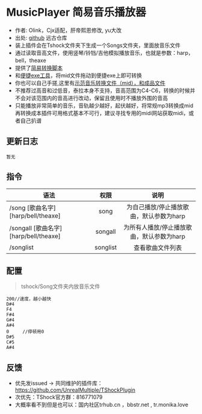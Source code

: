# MusicPlayer 简易音乐播放器

- 作者: Olink，Cjx适配，肝帝熙恩修改, yu大改
- 出处: [github](https://github.com/Olink/SongPlayer) 远古仓库
- 装上插件会在Tshock文件夹下生成一个Songs文件夹，里面放音乐文件
- 通过读取音高文件，使用竖琴/铃铛/吉他模拟播放音乐，也就是参数：harp，bell，theaxe
- 提供了[简易转换脚本](https://github.com/UnrealMultiple/TShockPlugin/blob/master/src/MusicPlayer/sample_converter.py)
- 和[便捷exe工具](https://github.com/UnrealMultiple/TShockPlugin/blob/master/src/MusicPlayer/sample_converter.exe)，将mid文件拖动到便捷exe上即可转换
- 你也可以自己手搓,这里有[示范音乐转换文件（mid），和成品文件](https://github.com/UnrealMultiple/TShockPlugin/tree/master/src/MusicPlayer/demo)
- 不推荐过高音和过低音，泰拉本身不支持，音高范围为C4-C6，转换的时候并不会对该范围内的音高进行改动，保留且使用时不播放外围的音高
- 只能播放非常简单的音乐，音轨越少越好，起伏越好，将常规mp3转换成mid再转换成本插件可用格式基本不可行，建议寻找专用的midi网站获取midi，或者自己扒谱

## 更新日志

```
暂无
```

## 指令

| 语法           |        权限         |   说明   |
| -------------- | :-----------------: | :------: |
| /song [歌曲名字] [harp/bell/theaxe] | song  | 为自己播放/停止播放歌曲，默认参数为harp |
| /songall [歌曲名字] [harp/bell/theaxe] | songall   | 为所有人播放/停止播放歌曲，默认参数为harp |
| /songlist | songlist   | 查看歌曲文件列表 |

## 配置
> tshock/Song文件夹内放音乐文件
```
200//速度，越小越快
D#4
F4
F#4
G#4
A#4
0     //停顿用0
D#5
C#5
A#4
```
## 反馈
- 优先发issued -> 共同维护的插件库：https://github.com/UnrealMultiple/TShockPlugin
- 次优先：TShock官方群：816771079
- 大概率看不到但是也可以：国内社区trhub.cn ，bbstr.net , tr.monika.love
